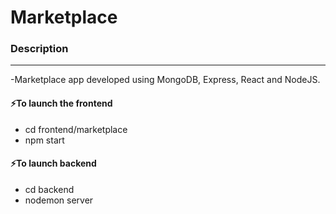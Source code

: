 # Marketplace
### Description  
---

-Marketplace app developed using MongoDB, Express, React and NodeJS.

#### ⚡To launch the frontend 

* cd frontend/marketplace
* npm start

#### ⚡To launch backend

* cd backend
* nodemon server
